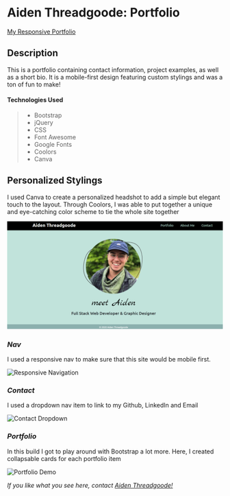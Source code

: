 # Aiden Threadgoode: Portfolio

[My Responsive Portfolio](https://a-thread.github.io/Aiden-Threadgoode-Portfolio/)

## Description
This is a portfolio containing contact information, project examples, as well as a short bio. It is a mobile-first design featuring custom stylings and was a ton of fun to make!

#### Technologies Used
>- Bootstrap
>- jQuery
>- CSS
>- Font Awesome
>- Google Fonts
>- Coolors
>- Canva

## Personalized Stylings
I used Canva to create a personalized headshot to add a simple but elegant touch to the layout. Through Coolors, I was able to put together a unique and eye-catching color scheme to tie the whole site together

![About Me](./assets/images/intro.png)

### *Nav*
I used a responsive nav to make sure that this site would be mobile first.

![Responsive Navigation](./assets/images/responsive.gif)

### *Contact*
I used a dropdown nav item to link to my Github, LinkedIn and Email

![Contact Dropdown](./assets/images/contact.gif)

### *Portfolio*
In this build I got to play around with Bootstrap a lot more. Here, I created collapsable cards for each portfolio item

![Portfolio Demo](./assets/images/portfolio.gif)


*If you like what you see here, contact [Aiden Threadgoode!](mailto:aiden.threadgoode@gmail.com)*
